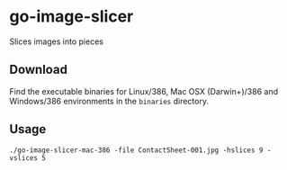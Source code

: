 # go-image-slicer
Slices images into pieces

## Download
Find the executable binaries for Linux/386, Mac OSX (Darwin+)/386 and Windows/386 environments in the `binaries` directory.

## Usage
	./go-image-slicer-mac-386 -file ContactSheet-001.jpg -hslices 9 -vslices 5

